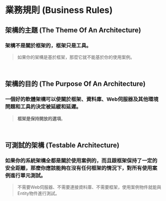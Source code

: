 # **業務規則 (Business Rules)**

## **架構的主題 (The Theme Of An Architecture)**
### 架構不是關於框架的，框架只是工具。
>  如果你的架構是基於框架，那麼它就不能基於你的使用案例。

<br>

## **架構的目的 (The Purpose Of An Architecture)**
### 一個好的軟體架構可以使關於框架、資料庫、Web伺服器及其他環境問題和工具的決定被延緩和延遲。
>  **框架是保持開放的選項**。

<br>

## **可測試的架構 (Testable Architecture)**
### 如果你的系統架構全都是關於使用案例的，而且跟框架保持了一定的安全距離，那麼你應該能夠在沒有任何框架的情況下，對所有使用案例進行單元測試。
>  不需要Web伺服器、不需要連接資料庫、不需要框架，使用案例物件就能與 Entity物件進行測試。

<br>